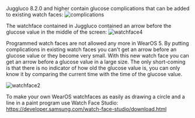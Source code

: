 Juggluco 8.2.0 and higher contain glucose complications that can be added to existing watch faces:
![complications](https://www.juggluco.nl/Juggluco/complications.png)

The watchface contained in Juggluco contained an arrow before the glucose value in the middle of the screen:
![watchface4](https://www.juggluco.nl/JugglucoWearOS/mgdL/watchface3.png)

Programmed watch faces are not allowed any more in WearOS 5. By putting complications in existing watch faces you can't get an arrow before an glucose value or they become very small. With this new watch face you can get an arrow before a glucose value in a large size. The only short-coming is that there is no indicator of how old the glucose value is, you can only know it by comparing the current time with the time of the glucose value.

![watchface2](https://github.com/user-attachments/assets/a15d184d-528b-4063-9bde-ad72b2012b50)

To make your own WearOS watchfaces as easily as drawing a circle and a line in a paint program use Watch Face Studio:
https://developer.samsung.com/watch-face-studio/download.html
